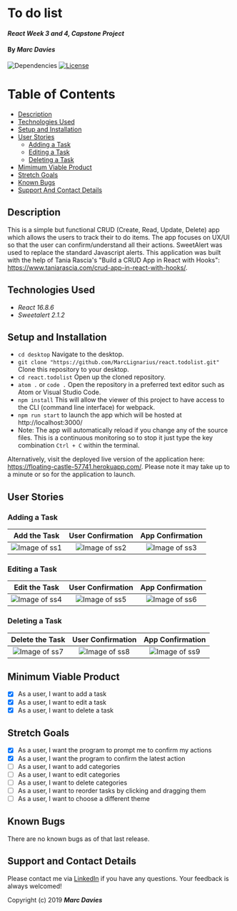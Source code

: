 # To do list

#### _React Week 3 and 4, Capstone Project_

#### By _**Marc Davies**_

![Dependencies](https://img.shields.io/badge/dependencies-up%20to%20date-brightgreen.svg)
[![License](https://img.shields.io/badge/license-MIT-blue.svg)](https://opensource.org/licenses/MIT)

# Table of Contents

<!--ts-->
   * [Description](#description)
   * [Technologies Used](#technologies-used)
   * [Setup and Installation](#setup-and-installation)
   * [User Stories](#user-stories)
      * [Adding a Task](#adding-a-task)
      * [Editing a Task](#editing-a-task)
      * [Deleting a Task](#deleting-a-task)
   * [Mimimum Viable Product](#minimum-viable-product)
   * [Stretch Goals](#stretch-goals)
   * [Known Bugs](#known-bugs)
   * [Support And Contact Details](#support-and-contact-details)
<!--te-->

## Description

This is a simple but functional CRUD (Create, Read, Update, Delete) app which allows the users to track their to do items. The app focuses on UX/UI so that the user can confirm/understand all their actions. SweetAlert was used to replace the standard Javascript alerts. This application was built with the help of Tania Rascia's "Build a CRUD App in React with Hooks": https://www.taniarascia.com/crud-app-in-react-with-hooks/.

## Technologies Used

  * _React 16.8.6_
  * _Sweetalert 2.1.2_

## Setup and Installation

* `cd desktop` Navigate to the desktop.
* `git clone "https://github.com/MarcLignarius/react.todolist.git"` Clone this repository to your desktop.
* `cd react.todolist` Open up the cloned repository.
* `atom .` or `code .` Open the repository in a preferred text editor such as Atom or Visual Studio Code.
* `npm install` This will allow the viewer of this project to have access to the CLI (command line interface) for webpack.
* `npm run start` to launch the app which will be hosted at  http://localhost:3000/
* Note: The app will automatically reload if you change any of the source files. This is a continuous monitoring so to stop it just type the key combination `Ctrl + C` within the terminal.

Alternatively, visit the deployed live version of the application here: https://floating-castle-57741.herokuapp.com/. Please note it may take up to a minute or so for the application to launch.

## User Stories

### Adding a Task

| Add the Task | User Confirmation | App Confirmation |
|:-------------:|:-------------:|:-------------:|
| ![Image of ss1](https://i.imgur.com/WJ6oBPB.png) | ![Image of ss2](https://i.imgur.com/hfjdSDw.png) |  ![Image of ss3](https://i.imgur.com/DntWhkl.png)|

### Editing a Task

| Edit the Task | User Confirmation | App Confirmation |
|:-------------:|:-------------:|:-------------:|
| ![Image of ss4](https://i.imgur.com/G9duiGU.png) | ![Image of ss5](https://i.imgur.com/QMEPvzX.png) |  ![Image of ss6](https://i.imgur.com/H1ihLgS.png)|

### Deleting a Task

| Delete the Task | User Confirmation | App Confirmation |
|:-------------:|:-------------:|:-------------:|
| ![Image of ss7](https://i.imgur.com/ouNg4m7.png) | ![Image of ss8](https://i.imgur.com/f6xgAie.png) |  ![Image of ss9](https://i.imgur.com/aT8vnoe.png)|

## Minimum Viable Product
- [x] As a user, I want to add a task 
- [x] As a user, I want to edit a task
- [x] As a user, I want to delete a task

## Stretch Goals
- [x] As a user, I want the program to prompt me to confirm my actions
- [x] As a user, I want the program to confirm the latest action
- [ ] As a user, I want to add categories
- [ ] As a user, I want to edit categories
- [ ] As a user, I want to delete categories
- [ ] As a user, I want to reorder tasks by clicking and dragging them 
- [ ] As a user, I want to choose a different theme

## Known Bugs
There are no known bugs as of that last release.

## Support and Contact Details
Please contact me via <a href="https://www.linkedin.com/in/marcdaviesriot/">LinkedIn</a> if you have any questions. Your feedback is always welcomed!

Copyright (c) 2019 **_Marc Davies_**
